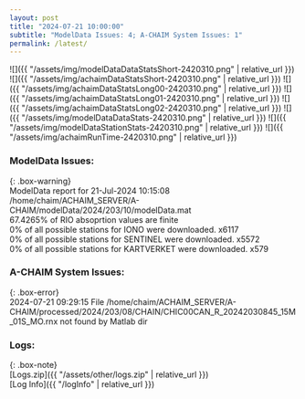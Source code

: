 ```yaml
---
layout: post
title: "2024-07-21 10:00:00"
subtitle: "ModelData Issues: 4; A-CHAIM System Issues: 1"
permalink: /latest/
---
```


![]({{ "/assets/img/modelDataDataStatsShort-2420310.png" | relative_url }})
![]({{ "/assets/img/achaimDataStatsShort-2420310.png" | relative_url }})
![]({{ "/assets/img/achaimDataStatsLong00-2420310.png" | relative_url }})
![]({{ "/assets/img/achaimDataStatsLong01-2420310.png" | relative_url }})
![]({{ "/assets/img/achaimDataStatsLong02-2420310.png" | relative_url }})
![]({{ "/assets/img/modelDataDataStats-2420310.png" | relative_url }})
![]({{ "/assets/img/modelDataStationStats-2420310.png" | relative_url }})
![]({{ "/assets/img/achaimRunTime-2420310.png" | relative_url }})


### ModelData Issues:  
  
{: .box-warning}  
 ModelData report for 21-Jul-2024 10:15:08   
 /home/chaim/ACHAIM_SERVER/A-CHAIM/modelData/2024/203/10/modelData.mat   
 67.4265% of RIO absoprtion values are finite   
 0% of all possible stations for IONO were downloaded. x6117   
 0% of all possible stations for SENTINEL were downloaded. x5572   
 0% of all possible stations for KARTVERKET were downloaded. x579   
  
### A-CHAIM System Issues:  
  
{: .box-error}  
2024-07-21 09:29:15 File /home/chaim/ACHAIM_SERVER/A-CHAIM/processed/2024/203/08/CHAIN/CHIC00CAN_R_20242030845_15M_01S_MO.rnx not found by Matlab dir  

### Logs:  
  
{: .box-note}  
[Logs.zip]({{ "/assets/other/logs.zip" | relative_url }})  
[Log Info]({{ "/logInfo" | relative_url }})  
